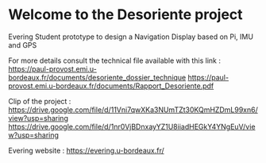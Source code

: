 # Welcome to the Desoriente project

Evering Student prototype to design a Navigation Display based on Pi, IMU and GPS

For more details consult the technical file available with this link :
https://paul-provost.emi.u-bordeaux.fr/documents/desoriente_dossier_technique
https://paul-provost.emi.u-bordeaux.fr/documents/Rapport_Desoriente.pdf

Clip of the project :
https://drive.google.com/file/d/11Vni7qwXKa3NUmTZt30KQmHZDmL99xn6/view?usp=sharing
https://drive.google.com/file/d/1nr0VjBDnxayYZ1U8iiadHEGkY4YNgEuV/view?usp=sharing

Evering website : https://evering.u-bordeaux.fr/

